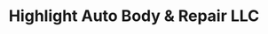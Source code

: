 ---
title: "Highlight Auto Body & Repair LLC"
url: /portland/highlight-auto-body-und-repair-llc/
shop: Autowerkstatt
---